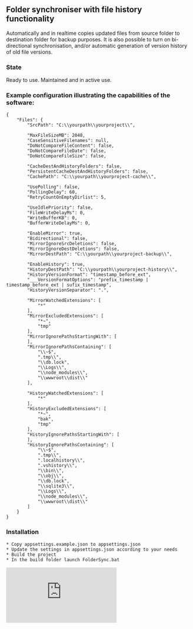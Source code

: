 ## Folder synchroniser with file history functionality
Automatically and in realtime copies updated files from source folder to destination folder for backup purposes. It is also possible to turn on bi-directional synchronisation, and/or automatic generation of version history of old file versions. 

### State
Ready to use. Maintained and in active use.

### Example configuration illustrating the capabilities of the software:

	{
		"Files": {
			"SrcPath": "C:\\yourpath\\yourproject\\",

			"MaxFileSizeMB": 2048,
			"CaseSensitiveFilenames": null,
			"DoNotCompareFileContent": false,
			"DoNotCompareFileDate": false,
			"DoNotCompareFileSize": false,
			
			"CacheDestAndHistoryFolders": false,
			"PersistentCacheDestAndHistoryFolders": false,
			"CachePath": "C:\\yourpath\\yourproject-cache\\",

			"UsePolling": false,
			"PollingDelay": 60,
			"RetryCountOnEmptyDirlist": 5,

			"UseIdlePriority": false,
			"FileWriteDelayMs": 0,
			"WriteBufferKB": 0,
			"BufferWriteDelayMs": 0,

			"EnableMirror": true,
			"Bidirectional": false,
			"MirrorIgnoreSrcDeletions": false,
			"MirrorIgnoreDestDeletions": false,
			"MirrorDestPath": "C:\\yourpath\\yourproject-backup\\",

			"EnableHistory": true,
			"HistoryDestPath": "C:\\yourpath\\yourproject-history\\",
			"HistoryVersionFormat": "timestamp_before_ext",
			"___VersionFormatOptions": "prefix_timestamp | timestamp_before_ext | sufix_timestamp",
			"HistoryVersionSeparator": ".",

			"MirrorWatchedExtensions": [
				"*"
			],
			"MirrorExcludedExtensions": [
				"*~",
				"tmp"
			],
			"MirrorIgnorePathsStartingWith": [
			],
			"MirrorIgnorePathsContaining": [
				"\\~$",
				".tmp\\",
				"\\db.lock",
				"\\Logs\\",
				"\\node_modules\\",
				"\\wwwroot\\dist\\"
			],

			"HistoryWatchedExtensions": [
				"*"
			],
			"HistoryExcludedExtensions": [
				"*~",
				"bak",
				"tmp"
			],
			"HistoryIgnorePathsStartingWith": [
			],
			"HistoryIgnorePathsContaining": [
				"\\~$",
				".tmp\\",
				".localhistory\\",
				".vshistory\\",
				"\\bin\\",
				"\\obj\\",
				"\\db.lock",
				"\\sqlite3\\",
				"\\Logs\\",
				"\\node_modules\\",
				"\\wwwroot\\dist\\"
			]
		}
	}


### Installation

    * Copy appsettings.example.json to appsettings.json
    * Update the settings in appsettings.json according to your needs
    * Build the project
    * In the build folder launch FolderSync.bat


[![Analytics](https://ga-beacon.appspot.com/UA-351728-28/FolderSyncNet/README.md?pixel)](https://github.com/igrigorik/ga-beacon)   
    
    
